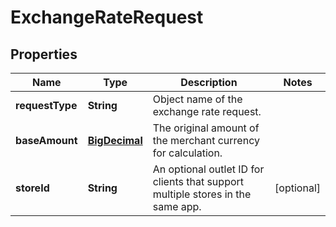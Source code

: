 

# ExchangeRateRequest

## Properties

Name | Type | Description | Notes
------------ | ------------- | ------------- | -------------
**requestType** | **String** | Object name of the exchange rate request. | 
**baseAmount** | [**BigDecimal**](BigDecimal.md) | The original amount of the merchant currency for calculation. | 
**storeId** | **String** | An optional outlet ID for clients that support multiple stores in the same app. |  [optional]



